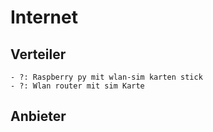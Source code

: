 # Internet

## Verteiler 
    - ?: Raspberry py mit wlan-sim karten stick
    - ?: Wlan router mit sim Karte

## Anbieter
    

